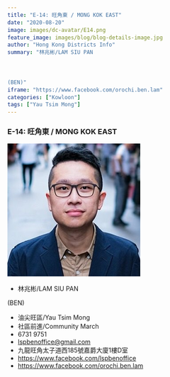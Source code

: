 ```yaml
---
title: "E-14: 旺角東 / MONG KOK EAST"
date: "2020-08-20"
image: images/dc-avatar/E14.png
feature_image: images/blog/blog-details-image.jpg
author: "Hong Kong Districts Info"
summary: "林兆彬/LAM SIU PAN



(BEN)"
iframe: "https://www.facebook.com/orochi.ben.lam"
categories: ["Kowloon"]
tags: ["Yau Tsim Mong"]
---
```


### E-14: 旺角東 / MONG KOK EAST  
![](/images/dc-avatar/E14.png)  

 - 林兆彬/LAM SIU PAN



(BEN)  
 - 油尖旺區/Yau Tsim Mong  
 - 社區前進/Community March  
 - 6731 9751  
 - lspbenoffice@gmail.com  
 - 九龍旺角太子道西185號嘉爵大廈1樓D室  
 - https://www.facebook.com/lspbenoffice  
 - https://www.facebook.com/orochi.ben.lam

